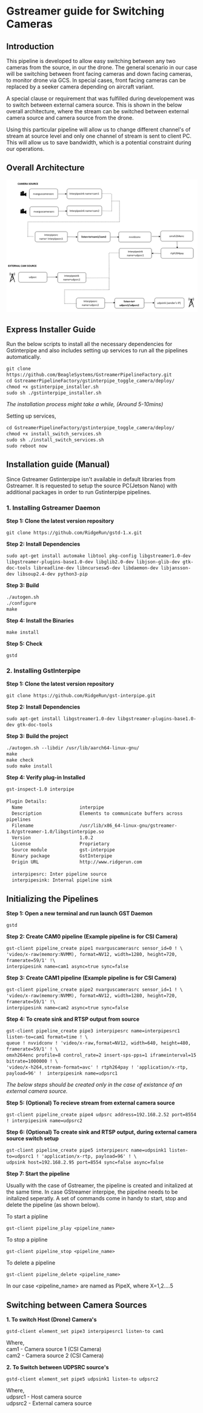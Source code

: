 # Gstreamer guide for Switching Cameras 

## Introduction
This pipeline is developed to allow easy switching between any two cameras from the source, in our the drone. The general scenario in our case will be switching between front facing cameras and down facing cameras, to monitor drone via GCS. In special cases, front facing cameras can be replaced by a seeker camera depending on aircraft variant. 

A special clause or requirement that was fulfilled during developement was to switch between external camera source. This is shown in the below overall architecture, where the stream can be switched between external camera source and camera source from the drone. 

Using this particular pipeline will allow us to change different channel's of stream at source level and only one channel of stream is sent to client PC. This will allow us to save bandwidth, which is a potential constraint during our operations. 


## Overall Architecture
![Working of Pipelines](./overall_architecture.png)


## Express Installer Guide

Run the below scripts to install all the necessary dependencies for Gstinterpipe and also includes setting up services to run all the pipelines automatically. 

```
git clone https://github.com/BeagleSystems/GstreamerPipelineFactory.git
cd GstreamerPipelineFactory/gstinterpipe_toggle_camera/deploy/
chmod +x gstinterpipe_installer.sh
sudo sh ./gstinterpipe_installer.sh
```

*The installation process might take a while, (Around 5-10mins)*

Setting up services,

```
cd GstreamerPipelineFactory/gstinterpipe_toggle_camera/deploy/
chmod +x install_switch_services.sh
sudo sh ./install_switch_services.sh
sudo reboot now
```


## Installation guide (Manual)

Since Gstreamer Gstinterpipe isn't available in default libraries from Gstreamer. It is requested to setup the source PC(Jetson Nano) with additional packages in order to run Gstinterpipe pipelines.  

### 1. Installing Gstreamer Daemon


**Step 1: Clone the latest version repository** 

```
git clone https://github.com/RidgeRun/gstd-1.x.git
```

**Step 2: Install Dependencies**

```
sudo apt-get install automake libtool pkg-config libgstreamer1.0-dev libgstreamer-plugins-base1.0-dev libglib2.0-dev libjson-glib-dev gtk-doc-tools libreadline-dev libncursesw5-dev libdaemon-dev libjansson-dev libsoup2.4-dev python3-pip
```

**Step 3: Build**

 ```
 ./autogen.sh
 ./configure 
 make
 ```

**Step 4: Install the Binaries**

 ```
 make install 
 ```

**Step 5: Check**
 
 ```
 gstd 
 ```
 


### 2. Installing GstInterpipe
 
**Step 1: Clone the latest version repository**

```
git clone https://github.com/RidgeRun/gst-interpipe.git
```

**Step 2: Install Dependencies**
```
sudo apt-get install libgstreamer1.0-dev libgstreamer-plugins-base1.0-dev gtk-doc-tools
```

**Step 3: Build the project**

 ```
 ./autogen.sh --libdir /usr/lib/aarch64-linux-gnu/
 make
 make check
 sudo make install
 ```

**Step 4: Verify plug-in Installed** 

 ```
 gst-inspect-1.0 interpipe
 
 Plugin Details:
   Name                     interpipe
   Description              Elements to communicate buffers across pipelines
   Filename                 /usr/lib/x86_64-linux-gnu/gstreamer-1.0/gstreamer-1.0/libgstinterpipe.so
   Version                  1.0.2
   License                  Proprietary
   Source module            gst-interpipe
   Binary package           GstInterpipe
   Origin URL               http://www.ridgerun.com

   interpipesrc: Inter pipeline source
   interpipesink: Internal pipeline sink

```

## Initializing the Pipelines

**Step 1: Open a new terminal and run launch GST Daemon** 
 
 ```
 gstd 
 ```

**Step 2: Create CAM0 pipeline (Example pipeline is for CSI Camera)**
 
 ```
gst-client pipeline_create pipe1 nvarguscamerasrc sensor_id=0 ! \
'video/x-raw(memory:NVMM), format=NV12, width=1280, height=720, framerate=59/1' !\
interpipesink name=cam1 async=true sync=false 
 ```
**Step 3: Create CAM1 pipeline (Example pipeline is for CSI Camera)**
 
 ```
gst-client pipeline_create pipe2 nvarguscamerasrc sensor_id=1 ! \
'video/x-raw(memory:NVMM), format=NV12, width=1280, height=720, framerate=59/1' !\
 interpipesink name=cam2 async=true sync=false
 ```
**Step 4: To create sink and RTSP output from source**

 ```
gst-client pipeline_create pipe3 interpipesrc name=interpipesrc1 listen-to=cam1 format=time ! \
queue ! nvvidconv ! 'video/x-raw,format=NV12, width=640, height=480, framerate=59/1' ! \
omxh264enc profile=8 control_rate=2 insert-sps-pps=1 iframeinterval=15 bitrate=1000000 ! \
'video/x-h264,stream-format=avc' ! rtph264pay ! 'application/x-rtp, payload=96' !  interpipesink name=udpsrc1
 ```

*The below steps should be created only in the case of existance of an external camera source.*

**Step 5: (Optional) To recieve stream from external camera source**

 ```
 gst-client pipeline_create pipe4 udpsrc address=192.168.2.52 port=8554 ! interpipesink name=udpsrc2
 ```
**Step 6: (Optional) To create sink and RTSP output, during external camera source switch setup**
 ```
gst-client pipeline_create pipe5 interpipesrc name=udpsink1 listen-to=udpsrc1 ! 'application/x-rtp, payload=96' ! \
udpsink host=192.168.2.95 port=8554 sync=false async=false
 ```

**Step 7: Start the pipeline**

Usually with the case of Gstreamer, the pipeline is created and initalized at the same time. In case GStreamer interpipe, the pipeline needs to be initalized seperatly. A set of commands come in handy to start, stop and delete the pipeline (as shown below).

To start a pipline 
 ```
 gst-client pipeline_play <pipeline_name>
 ```
To stop a pipline 
 ```
 gst-client pipeline_stop <pipeline_name>
 ```
To delete a pipeline
 ```
 gst-client pipeline_delete <pipeline_name>
 ```

 In our case <pipeline_name> are named as PipeX, where X=1,2....5


 ## Switching between Camera Sources

**1. To switch Host (Drone) Camera's**

 ```
gstd-client element_set pipe3 interpipesrc1 listen-to cam1
 ```
Where, <br />
cam1 - Camera source 1 (CSI Camera) <br /> 
cam2 - Camera source 2 (CSI Camera)

**2. To Switch between UDPSRC source's**
 ```
gstd-client element_set pipe5 udpsink1 listen-to udpsrc2
 ```

Where, <br />
udpsrc1 - Host camera source <br />
udpsrc2 - External camera source
